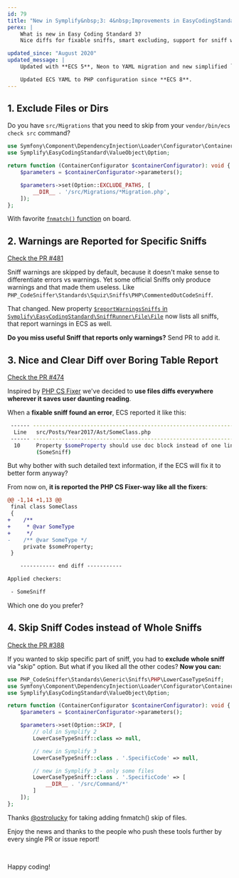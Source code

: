 ```yaml
---
id: 79
title: "New in Symplify&nbsp;3: 4&nbsp;Improvements in EasyCodingStandard"
perex: |
    What is new in Easy Coding Standard 3?
    Nice diffs for fixable sniffs, smart excluding, support for sniff warnings and one more...

updated_since: "August 2020"
updated_message: |
    Updated with **ECS 5**, Neon to YAML migration and new simplified `skip` parameter syntax.

    Updated ECS YAML to PHP configuration since **ECS 8**.
---
```


## 1. Exclude Files or Dirs

Do you have `src/Migrations` that you need to skip from your `vendor/bin/ecs check src` command?

```php
use Symfony\Component\DependencyInjection\Loader\Configurator\ContainerConfigurator;
use Symplify\EasyCodingStandard\ValueObject\Option;

return function (ContainerConfigurator $containerConfigurator): void {
    $parameters = $containerConfigurator->parameters();

    $parameters->set(Option::EXCLUDE_PATHS, [
        __DIR__ . '/src/Migrations/*Migration.php',
    ]);
};

```

With favorite [`fnmatch()` function](http://php.net/manual/en/function.fnmatch.php) on board.

## 2. Warnings are Reported for Specific Sniffs

<a href="https://github.com/symplify/symplify/pull/481" class="btn btn-dark btn-sm mb-3 mt-2">
    Check the PR #481
</a>

Sniff warnings are skipped by default, because it doesn't make sense to differentiate errors vs warnings. Yet some official Sniffs only produce warnings and that made them useless. Like `PHP_CodeSniffer\Standards\Squiz\Sniffs\PHP\CommentedOutCodeSniff`.

That changed. New property [`$reportWarningsSniffs` in `Symplify\EasyCodingStandard\SniffRunner\File\File`](https://github.com/symplify/symplify/blob/3d058becb57efefe2307c88ee94acbfbd15ebd1c/packages/EasyCodingStandard/packages/SniffRunner/src/File/File.php#L52) now lists all sniffs, that report warnings in ECS as well.

**Do you miss useful Sniff that reports only warnings?** Send PR to add it.

## 3. Nice and Clear Diff over Boring Table Report

<a href="https://github.com/symplify/symplify/pull/474" class="btn btn-dark btn-sm mb-3 mt-2">
    Check the PR #474
</a>

Inspired by [PHP CS Fixer](https://github.com/friendsofphp/php-cs-fixer) we've decided to **use files diffs everywhere wherever it saves user daunting reading**.

When a **fixable sniff found an error**, ECS reported it like this:

```bash
 ------ --------------------------------------------------------------------------------------------
  Line   src/Posts/Year2017/Ast/SomeClass.php
 ------ --------------------------------------------------------------------------------------------
  10     Property $someProperty should use doc block instead of one liner
         (SomeSniff)
```

But why bother with such detailed text information, if the ECS will fix it to better form anyway?

From now on, **it is reported the PHP CS Fixer-way like all the fixers**:

```diff
@@ -1,14 +1,13 @@
 final class SomeClass
 {
+    /**
+     * @var SomeType
+     */
-    /** @var SomeType */
     private $someProperty;
 }

    ----------- end diff -----------

Applied checkers:

 - SomeSniff
```

Which one do you prefer?

## 4. Skip Sniff Codes instead of Whole Sniffs

<a href="https://github.com/symplify/symplify/pull/388" class="btn btn-dark btn-sm mb-3 mt-2">
    Check the PR #388
</a>

If you wanted to skip specific part of sniff, you had to **exclude whole sniff** via "skip" option.
But what if you liked all the other codes? **Now you can:**

```php
use PHP_CodeSniffer\Standards\Generic\Sniffs\PHP\LowerCaseTypeSniff;
use Symfony\Component\DependencyInjection\Loader\Configurator\ContainerConfigurator;
use Symplify\EasyCodingStandard\ValueObject\Option;

return function (ContainerConfigurator $containerConfigurator): void {
    $parameters = $containerConfigurator->parameters();

    $parameters->set(Option::SKIP, [
        // old in Symplify 2
        LowerCaseTypeSniff::class => null,

        // new in Symplify 3
        LowerCaseTypeSniff::class . '.SpecificCode' => null,

        // new in Symplify 3 - only some files
        LowerCaseTypeSniff::class . '.SpecificCode' => [
            __DIR__ . '/src/Command/*'
        ]
    ]);
};
```

Thanks [@ostrolucky](https://github.com/ostrolucky) for taking adding fnmatch() skip of files.

Enjoy the news and thanks to the people who push these tools further by every single PR or issue report!

<br>

Happy coding!
